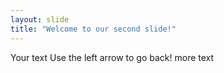 ```yaml
---
layout: slide
title: "Welcome to our second slide!"
---
```

Your text
Use the left arrow to go back!
more text
